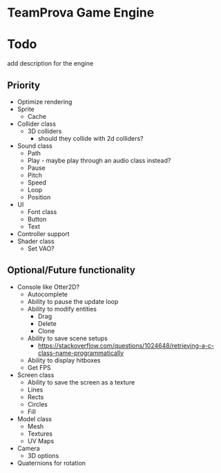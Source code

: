 # TeamProva Game Engine

# Todo

add description for the engine

## Priority
* Optimize rendering
* Sprite
    * Cache
* Collider class
    * 3D colliders
        * should they collide with 2d colliders?
* Sound class
    * Path
    * Play - maybe play through an audio class instead?
    * Pause
    * Pitch
    * Speed
    * Loop
    * Position
* UI
    * Font class
    * Button
    * Text
* Controller support
* Shader class
    * Set VAO?

## Optional/Future functionality
* Console like Otter2D?
    * Autocomplete
    * Ability to pause the update loop
    * Ability to modify entities
        * Drag
        * Delete
        * Clone
    * Ability to save scene setups
        * https://stackoverflow.com/questions/1024648/retrieving-a-c-class-name-programmatically
    * Ability to display hitboxes
    * Get FPS
* Screen class
    * Ability to save the screen as a texture
    * Lines
    * Rects
    * Circles
    * Fill
* Model class
    * Mesh
    * Textures
    * UV Maps
* Camera
    * 3D options
* Quaternions for rotation